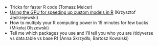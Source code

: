 - Tricks for faster R code (Tomasz	Melcer)
- [Using the GPU for speeding up custom models in R](https://github.com/WhyR2018/presentations/blob/master/high-performance-computing/WhyR%202018%20%E2%80%93%20Using%20the%20GPU%20for%20speeding%20up%20custom%20models%20in%20R.pdf) (Krzysztof	Jędrzejewski)
- How to multiply your R computing power in 15 minutes for few bucks (Mikołaj	Olszewski)
- Tell me which packages you use and I’ll tell you who you are (tidyverse vs data.table vs base R) (Anna	Skrzydło, Bartosz Kowalski)
